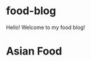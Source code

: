 # food-blog
<!DOCTYPE html>
<html lang= "en">
    <head> 
      Hello! Welcome to my food blog!
  </head>
  <body>
      <h1> Asian Food </h1>
     
    
      
